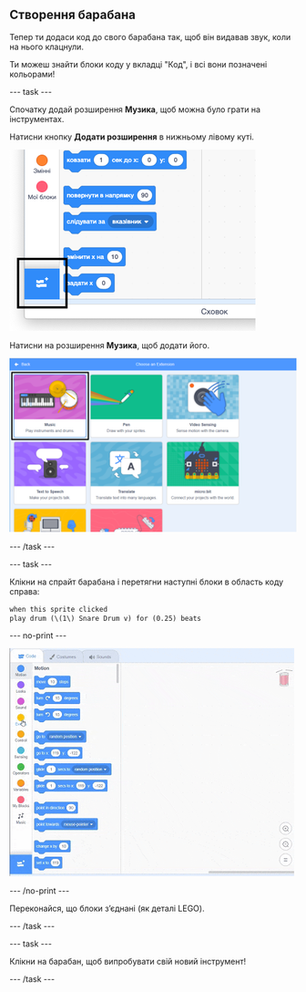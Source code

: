 ## Створення барабана

Тепер ти додаси код до свого барабана так, щоб він видавав звук, коли на нього клацнули.

Ти можеш знайти блоки коду у вкладці "Код", і всі вони позначені кольорами!

\--- task \---

Спочатку додай розширення **Музика**, щоб можна було грати на інструментах.

Натисни кнопку **Додати розширення** в нижньому лівому куті.

![виділено кнопку "Додати розширення"](images/add-extension-annotated.png)

Натисни на розширення **Музика**, щоб додати його.

![виділено розширення "Музика"](images/click-music-annotated.png)

\--- /task \---

\--- task \---

Клікни на спрайт барабана і перетягни наступні блоки в область коду справа:

```blocks3
when this sprite clicked
play drum (\(1\) Snare Drum v) for (0.25) beats
```

\--- no-print \---

![знімок екрана](images/connect-block.gif)

\--- /no-print \---

Переконайся, що блоки з’єднані (як деталі LEGO).

\--- /task \---

\--- task \---

Клікни на барабан, щоб випробувати свій новий інструмент!

\--- /task \---
